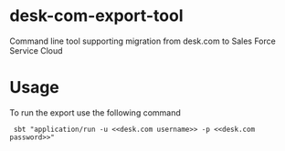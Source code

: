 # desk-com-export-tool
Command line tool supporting migration from desk.com to Sales Force Service Cloud

Usage
=====

To run the export use the following command

```$bash
 sbt "application/run -u <<desk.com username>> -p <<desk.com password>>"
```